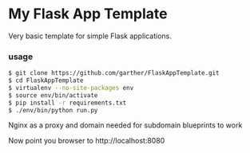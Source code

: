 # My Flask App Template

Very basic template for simple Flask applications.

### usage
```sh
$ git clone https://github.com/garther/FlaskAppTemplate.git
$ cd FlaskAppTemplate
$ virtualenv --no-site-packages env
$ source env/bin/activate
$ pip install -r requirements.txt
$ ./env/bin/python run.py
```

Nginx as a proxy and domain needed for subdomain blueprints to work

Now point you browser to http://localhost:8080
